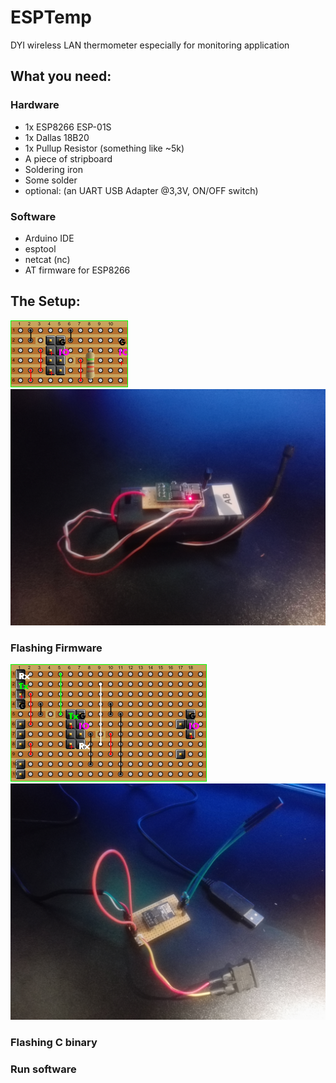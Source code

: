 # ESPTemp
DYI wireless LAN thermometer especially for monitoring application

## What you need:
### Hardware
* 1x ESP8266 ESP-01S
* 1x Dallas 18B20
* 1x Pullup Resistor (something like ~5k)
* A piece of stripboard
* Soldering iron
* Some solder
* optional: (an UART USB Adapter @3,3V, ON/OFF switch)

### Software
* Arduino IDE
* esptool
* netcat (nc)
* AT firmware for ESP8266

## The Setup:
![esptemp](/img/esp_temp.png)
![esptemp_flash](/img/IMG_20170827_222005.jpg)

### Flashing Firmware
![esptemp_flash](/img/esp_temp_prog.png)
![esptemp_flash](/img/IMG_20170827_221908.jpg)

### Flashing C binary
### Run software
